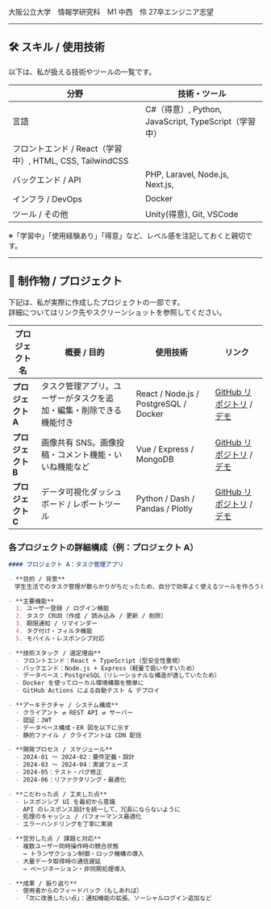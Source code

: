

<!--
**KenshinKaraage/KenshinKaraage** is a ✨ _special_ ✨ repository because its `README.md` (this file) appears on your GitHub profile.

Here are some ideas to get you started:

- 🔭 I’m currently working on ...
- 🌱 I’m currently learning ...
- 👯 I’m looking to collaborate on ...
- 🤔 I’m looking for help with ...
- 💬 Ask me about ...
- 📫 How to reach me: ...
- 😄 Pronouns: ...
- ⚡ Fun fact: ...
-->

<!-- =======================
     ヘッダー / 挨拶・自己紹介
======================= -->
大阪公立大学　情報学研究科　M1
中西　伶
27卒エンジニア志望

---

## 🛠 スキル / 使用技術

以下は、私が扱える技術やツールの一覧です。

| 分野 | 技術・ツール |
|---|---|
| 言語 | C#（得意）, Python, JavaScript, TypeScript（学習中） |
| フロントエンド / React（学習中）, HTML, CSS, TailwindCSS |
| バックエンド / API | PHP, Laravel, Node.js, Next.js,  |
| インフラ / DevOps | Docker |
| ツール / その他 | Unity(得意), Git, VSCode |

※「学習中」「使用経験あり」「得意」など、レベル感を注記しておくと親切です。

---

## 📂 制作物 / プロジェクト

下記は、私が実際に作成したプロジェクトの一部です。  
詳細についてはリンク先やスクリーンショットを参照してください。

| プロジェクト名 | 概要 / 目的 | 使用技術 | リンク |
|---|---|---|---|
| **プロジェクト A** | タスク管理アプリ。ユーザーがタスクを追加・編集・削除できる機能付き | React / Node.js / PostgreSQL / Docker | [GitHub リポジトリ](リンク) / [デモ](リンク) |
| **プロジェクト B** | 画像共有 SNS。画像投稿・コメント機能・いいね機能など | Vue / Express / MongoDB | [GitHub リポジトリ](リンク) / [デモ](リンク) |
| **プロジェクト C** | データ可視化ダッシュボード / レポートツール | Python / Dash / Pandas / Plotly | [GitHub リポジトリ](リンク) / [デモ](リンク) |

### 各プロジェクトの詳細構成（例：プロジェクト A）

```md
#### プロジェクト A：タスク管理アプリ

- **目的 / 背景**  
　学生生活でのタスク管理が散らかりがちだったため、自分で効率よく使えるツールを作ろうと思った。

- **主要機能**  
  1. ユーザー登録 / ログイン機能  
  2. タスク CRUD（作成 / 読み込み / 更新 / 削除）  
  3. 期限通知 / リマインダー  
  4. タグ付け・フィルタ機能  
  5. モバイル・レスポンシブ対応  

- **技術スタック / 選定理由**  
  - フロントエンド：React + TypeScript（型安全性重視）  
  - バックエンド：Node.js + Express（軽量で扱いやすいため）  
  - データベース：PostgreSQL（リレーショナルな構造が適していたため）  
  - Docker を使ってローカル環境構築を簡単に  
  - GitHub Actions による自動テスト & デプロイ  

- **アーキテクチャ / システム構成**  
  - クライアント ⇄ REST API ⇄ サーバー  
  - 認証：JWT  
  - データベース構成・ER 図を以下に示す  
  - 静的ファイル / クライアントは CDN 配信  

- **開発プロセス / スケジュール**  
  - 2024-01 ～ 2024-02：要件定義・設計  
  - 2024-03 ～ 2024-04：実装フェーズ  
  - 2024-05：テスト・バグ修正  
  - 2024-06：リファクタリング・最適化  

- **こだわった点 / 工夫した点**  
  - レスポンシブ UI を最初から意識  
  - API のレスポンス設計を統一して、冗長にならないように  
  - 処理のキャッシュ / パフォーマンス最適化  
  - エラーハンドリングを丁寧に実装  

- **苦労した点 / 課題と対応**  
  - 複数ユーザー同時操作時の競合状態  
    → トランザクション制御・ロック機構の導入  
  - 大量データ取得時の通信遅延  
    → ページネーション・非同期処理導入  

- **成果 / 振り返り**  
  - 使用者からのフィードバック（もしあれば）  
  - 「次に改善したい点」：通知機能の拡張、ソーシャルログイン追加など  
